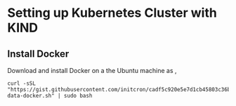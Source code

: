 # Setting up Kubernetes Cluster with KIND 


## Install Docker 

Download and install Docker on a the Ubuntu machine as , 

```
curl -sSL "https://gist.githubusercontent.com/initcron/cadf5c920e5e7d1cb45803c36b656947/raw/006c02f7714315222f8055381ebb8c5f910c36a5/user-data-docker.sh" | sudo bash

```
